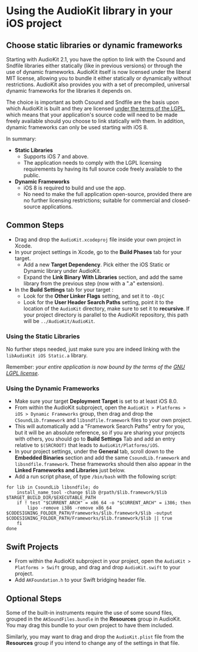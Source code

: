 # Using the AudioKit library in your iOS project
## Choose static libraries or dynamic frameworks
Starting with AudioKit 2.1, you have the option to link with the Csound and Sndfile libraries either statically (like in previous versions) or through the use of dynamic frameworks. AudioKit itself is now licensed under the liberal MIT license, allowing you to bundle it either statically or dynamically without restrictions. AudioKit also provides you with a set of precompiled, universal dynamic frameworks for the libraries it depends on.

The choice is important as both Csound and Sndfile are the basis upon which AudioKit is built and they are licensed [under the terms of the LGPL](http://opensource.org/licenses/LGPL-2.1), which means that your application's source code will need to be made freely available should you choose to link statically with them. In addition, dynamic frameworks can only be used starting with iOS 8.

In summary:

*  **Static Libraries**
	* Supports iOS 7 and above.
	* The application needs to comply with the LGPL licensing requirements by having its full source code freely available to the public.
* **Dynamic Frameworks**
	* iOS 8 is required to build and use the app.
	* No need to make the full application open-source, provided there are no further licensing restrictions; suitable for commercial and closed-source applications.

## Common Steps
* Drag and drop the `AudioKit.xcodeproj` file inside your own project in Xcode.
* In your project settings in Xcode, go to the **Build Phases** tab for your target.
	* Add a new **Target Dependency**. Pick either the iOS Static or Dynamic library under AudioKit.
	* Expand the **Link Binary With Libraries** section, and add the same library from the previous step (now with a ".a" extension).
* In the **Build Settings** tab for your target :
	* Look for the **Other Linker Flags** setting, and set it to `-ObjC`
	* Look for the **User Header Search Paths** setting, point it to the location of the `AudioKit` directory, make sure to set it to **recursive**.  If your project directory is parallel to the AudioKit repository, this path will be `../AudioKit/AudioKit`.

### Using the Static Libraries
No further steps needed, just make sure you are indeed linking with the `libAudioKit iOS Static.a` library.

Remember: *your entire application is now bound by the terms of the [GNU LGPL license](http://en.wikipedia.org/wiki/GNU_Lesser_General_Public_License)*.

### Using the Dynamic Frameworks

* Make sure your target **Deployment Target** is set to at least iOS 8.0.
* From within the AudioKit subproject, open the `AudioKit > Platforms > iOS > Dynamic Frameworks` group, then drag and drop the `CSoundLib.framework` and `libsndfile.framework` files to your own project.
* This will automatically add a "Framework Search Paths" entry for you, but it will be an absolute reference, so if you are sharing your projects with others, you should go to **Build Settings** Tab and add an entry relative to `$(SRCROOT)` that leads to `AudioKit/Platforms/iOS`.
* In your project settings, under the **General** tab, scroll down to the **Embedded Binaries** section and add the same `CsoundLib.framework` and `libsndfile.framework`. These frameworks should then also appear in the **Linked Frameworks and Libraries** just below.
* Add a run script phase, of type `/bin/bash` with the following script:

```
for lib in CsoundLib libsndfile; do
    install_name_tool -change $lib @rpath/$lib.framework/$lib $TARGET_BUILD_DIR/$EXECUTABLE_PATH
    if ! test "$CURRENT_ARCH" = x86_64 -o "$CURRENT_ARCH" = i386; then
        lipo -remove i386 -remove x86_64 $CODESIGNING_FOLDER_PATH/Frameworks/$lib.framework/$lib -output $CODESIGNING_FOLDER_PATH/Frameworks/$lib.framework/$lib || true
    fi
done
```


## Swift Projects
* From within the AudioKit subproject in your project, open the `AudioKit > Platforms > Swift` group, and drag and drop `AudioKit.swift` to your project.
* Add `AKFoundation.h` to your Swift bridging header file.

## Optional Steps
Some of the built-in instruments require the use of some sound files, grouped in the `AKSoundFiles.bundle` in the **Resources** group in AudioKit. You may drag this bundle to your own project to have them included.

Similarly, you may want to drag and drop the `AudioKit.plist` file from the **Resources** group if you intend to change any of the settings in that file.
